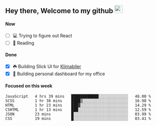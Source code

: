 ## Hey there, Welcome to my github <img src="https://media.giphy.com/media/hvRJCLFzcasrR4ia7z/giphy.gif" width="25px">

#### Now
- [ ] 💻 Trying to figure out React
- [ ] 📕 Reading

#### Done
- [x] ☘️ Building Slick UI for [Klimabiler](https://klimabiler.dk)
- [x] 🚀 Building personal dashboard for my office
 
 #### Focused on this week
<!--START_SECTION:waka-->

```text
JavaScript   4 hrs 39 mins   ████████████░░░░░░░░░░░░░   48.00 %
SCSS         1 hr 38 mins    ████▒░░░░░░░░░░░░░░░░░░░░   16.98 %
HTML         1 hr 23 mins    ███▓░░░░░░░░░░░░░░░░░░░░░   14.29 %
CSHTML       1 hr 13 mins    ███░░░░░░░░░░░░░░░░░░░░░░   12.59 %
JSON         23 mins         █░░░░░░░░░░░░░░░░░░░░░░░░   03.99 %
CSS          19 mins         █░░░░░░░░░░░░░░░░░░░░░░░░   03.41 %
```

<!--END_SECTION:waka-->

